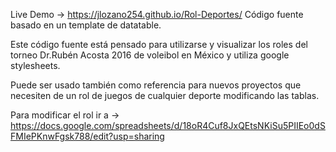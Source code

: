 Live Demo -> https://jlozano254.github.io/Rol-Deportes/
Código fuente basado en un template de datatable.

Este código fuente está pensado para utilizarse y visualizar los roles del torneo Dr.Rubén Acosta 2016 de voleibol en México y utiliza google stylesheets.

Puede ser usado también como referencia para nuevos proyectos que necesiten de un rol de juegos de cualquier deporte modificando las tablas.

Para modificar el rol ir a -> https://docs.google.com/spreadsheets/d/18oR4Cuf8JxQEtsNKiSu5PIIEo0dSFMIePKnwFgsk788/edit?usp=sharing
